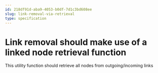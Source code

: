 ```yaml
---
id: 218df91d-aba9-4053-b0df-7d1c3bd608ee
slug: link-removal-via-retrieval
type: specification
---
```


# Link removal should make use of a linked node retrieval function

This utility function should retrieve all nodes from outgoing/incoming links
